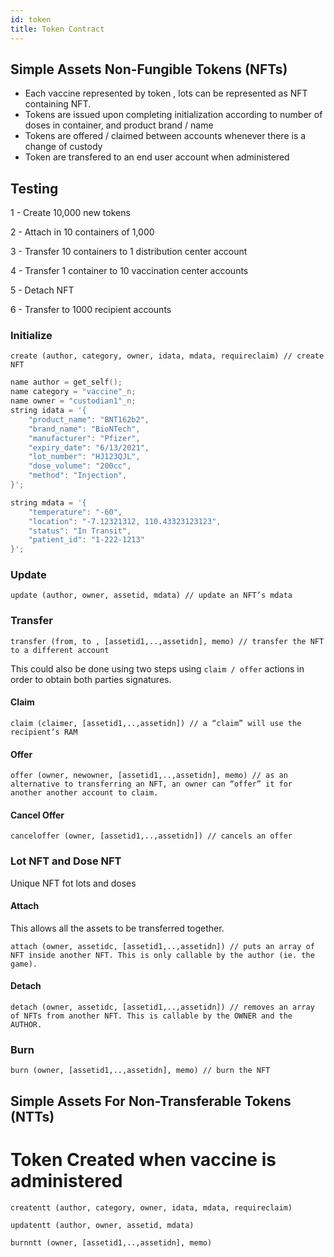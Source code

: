 ```yaml
---
id: token
title: Token Contract
---
```


## Simple Assets Non-Fungible Tokens (NFTs)
- Each vaccine represented by token , lots can be represented as NFT containing NFT.
- Tokens are issued upon completing initialization according to number of doses in container, and product brand / name
- Tokens are offered / claimed between accounts whenever there is a change of custody
- Token are transfered to an end user account when administered 

## Testing 

1 - Create 10,000 new tokens

2 - Attach in 10 containers of 1,000

3 - Transfer 10 containers to 1 distribution center account

4 - Transfer 1 container to 10 vaccination center accounts

5 - Detach NFT 

6 - Transfer to 1000 recipient accounts    


### Initialize

`create (author, category, owner, idata, mdata, requireсlaim) // create NFT`

```c++
name author = get_self();
name category = "vaccine"_n;
name owner = "custodian1"_n;
string idata = '{
    "product_name": "BNT162b2",
    "brand_name": "BioNTech",
    "manufacturer": "Pfizer",
    "expiry_date": "6/13/2021",
    "lot_number": "HJ123QJL",
    "dose_volume": "200cc",
    "method": "Injection", 
}';

string mdata = '{
    "temperature": "-60",
    "location": "-7.12321312, 110.43323123123", 
    "status": "In Transit",
    "patient_id": "1-222-1213"
}';
```

### Update
`update (author, owner, assetid, mdata) // update an NFT’s mdata`

### Transfer

`transfer (from, to , [assetid1,..,assetidn], memo) // transfer the NFT to a different account`

This could also be done using two steps using  `claim / offer` actions in order to obtain both parties signatures. 

#### Claim
`claim (claimer, [assetid1,..,assetidn]) // a “claim” will use the recipient’s RAM`

#### Offer
`offer (owner, newowner, [assetid1,..,assetidn], memo) // as an alternative to transferring an NFT, an owner can “offer” it for another another account to claim.`

#### Cancel Offer
`canceloffer (owner, [assetid1,..,assetidn]) // cancels an offer`


### Lot NFT and Dose NFT

Unique NFT fot lots and doses


#### Attach 
 This allows all the assets to be transferred together.

`attach (owner, assetidc, [assetid1,..,assetidn]) // puts an array of NFT inside another NFT. This is only callable by the author (ie. the game).`

#### Detach 
`detach (owner, assetidc, [assetid1,..,assetidn]) // removes an array of NFTs from another NFT. This is callable by the OWNER and the AUTHOR.`


### Burn
`burn (owner, [assetid1,..,assetidn], memo) // burn the NFT`


## Simple Assets For Non-Transferable Tokens (NTTs)

# Token Created when vaccine is administered
`createntt (author, category, owner, idata, mdata, requireсlaim)`

`updatentt (author, owner, assetid, mdata)`

`burnntt (owner, [assetid1,..,assetidn], memo)`
